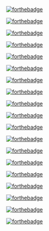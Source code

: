 [![forthebadge](http://forthebadge.com/images/badges/60-percent-of-the-time-works-every-time.svg)](http://forthebadge.com)

[![forthebadge](http://forthebadge.com/images/badges/built-with-swag.svg)](http://forthebadge.com)

[![forthebadge](http://forthebadge.com/images/badges/built-with-grammas-recipe.svg)](http://forthebadge.com)

[![forthebadge](http://forthebadge.com/images/badges/certified-cousin-terio.svg)](http://forthebadge.com)

[![forthebadge](http://forthebadge.com/images/badges/compatibility-emacs.svg)](http://forthebadge.com)

[![forthebadge](http://forthebadge.com/images/badges/compatibility-ie-6.svg)](http://forthebadge.com)

[![forthebadge](http://forthebadge.com/images/badges/compatibility-opera-4.svg)](http://forthebadge.com)

[![forthebadge](http://forthebadge.com/images/badges/designed-in-ms-paint.svg)](http://forthebadge.com)

[![forthebadge](http://forthebadge.com/images/badges/does-not-contain-treenuts.svg)](http://forthebadge.com)

[![forthebadge](http://forthebadge.com/images/badges/gluten-free.svg)](http://forthebadge.com)

[![forthebadge](http://forthebadge.com/images/badges/made-with-python.svg)](http://forthebadge.com)

[![forthebadge](http://forthebadge.com/images/badges/mom-made-pizza-rolls.svg)](http://forthebadge.com)

[![forthebadge](http://forthebadge.com/images/badges/powered-by-electricity.svg)](http://forthebadge.com)

[![forthebadge](http://forthebadge.com/images/badges/powered-by-jeffs-keyboard.svg)](http://forthebadge.com)

[![forthebadge](http://forthebadge.com/images/badges/uses-badges.svg)](http://forthebadge.com)

[![forthebadge](http://forthebadge.com/images/badges/uses-git.svg)](http://forthebadge.com)

[![forthebadge](http://forthebadge.com/images/badges/validated-html2.svg)](http://forthebadge.com)

[![forthebadge](http://forthebadge.com/images/badges/winter-is-coming.svg)](http://forthebadge.com)

[![forthebadge](http://forthebadge.com/images/badges/you-didnt-ask-for-this.svg)](http://forthebadge.com)
